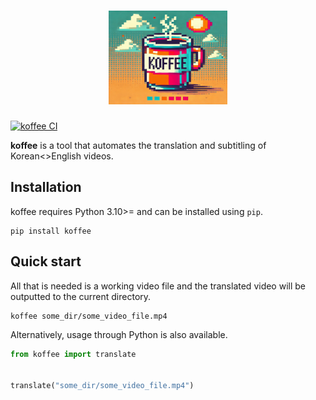 <h1 align="center">
  <img
    height="150" width="190"
    src="https://raw.githubusercontent.com/andrewwkimm/koffee/main/assets/koffee.png" alt="koffee logo">
  <br>
</h1>

[![koffee CI](https://github.com/andrewwkimm/koffee/actions/workflows/ci.yaml/badge.svg)](https://github.com/andrewwkimm/koffee/actions)

**koffee** is a tool that automates the translation and subtitling of Korean<>English videos.

## Installation

koffee requires Python 3.10>= and can be installed using `pip`.

```console
pip install koffee
```

## Quick start

All that is needed is a working video file and the translated video will be outputted to the current directory.

```console
koffee some_dir/some_video_file.mp4
```

Alternatively, usage through Python is also available.

```python
from koffee import translate


translate("some_dir/some_video_file.mp4")
```
